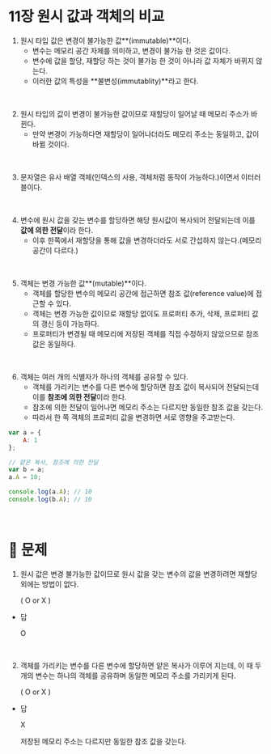 # 11장 원시 값과 객체의 비교

1. 원시 타입 값은 변경이 불가능한 값**(immutable)**이다.
    - 변수는 메모리 공간 자체를 의미하고, 변경이 불가능 한 것은 값이다.
    - 변수에 값을 할당, 재할당 하는 것이 불가능 한 것이 아니라 값 자체가 바뀌지 않는다.
    - 이러한 값의 특성을 **불변성(immutablity)**라고 한다.

<br />

2. 원시 타입의 값이 변경이 불가능한 값이므로 재할당이 일어날 때 메모리 주소가 바뀐다.
    - 만약 변경이 가능하다면 재할당이 일어나더라도 메모리 주소는 동일하고, 값이 바뀔 것이다.

<br />

3. 문자열은 유사 배열 객체(인덱스의 사용, 객체처럼 동작이 가능하다.)이면서 이터러블이다.

<br />

4. 변수에 원시 값을 갖는 변수를 할당하면 해당 원시값이 복사되어 전달되는데 이를 **값에 의한 전달**이라 한다.
    - 이후 한쪽에서 재할당을 통해 값을 변경하더라도 서로 간섭하지 않는다.(메모리 공간이 다르다.)

<br />

5. 객체는 변경 가능한 값**(mutable)**이다.
    - 객체를 할당한 변수의 메모리 공간에 접근하면 참조 값(reference value)에 접근할 수 있다.
    - 객체는 변경 가능한 값이므로 재할당 없이도 프로퍼티 추가, 삭제, 프로퍼티 값의 갱신 등이 가능하다.
    - 프로퍼티가 변경될 때 메모리에 저장된 객체를 직접 수정하지 않았으므로 참조 값은 동일하다.

<br />

6. 객체는 여러 개의 식별자가 하나의 객체를 공유할 수 있다.
    - 객체를 가리키는 변수를 다른 변수에 할당하면 참조 값이 복사되어 전달되는데 이를 **참조에 의한 전달**이라 한다.
    - 참조에 의한 전달이 일어나면 메모리 주소는 다르지만 동일한 참조 값을 갖는다.
    - 따라서 한 쪽 객체의 프로퍼티 값을 변경하면 서로 영향을 주고받는다.

```jsx
var a = {
	A: 1
};

// 얕은 복사, 참조에 의한 전달
var b = a;
a.A = 10;

console.log(a.A); // 10
console.log(b.A); // 10
```

<br />

# 🤔 문제

1. 원시 값은 변경 불가능한 값이므로 원시 값을 갖는 변수의 값을 변경하려면 재할당 외에는 방법이 없다.
    
    ( O or X )
    
- 답
    
    O
    

<br />

2. 객체를 가리키는 변수를 다른 변수에 할당하면 얕은 복사가 이루어 지는데, 이 때 두 개의 변수는 하나의 객체를 공유하며 동일한 메모리 주소를 가리키게 된다.
    
    ( O or X )
    
- 답
    
    X
    
    저장된 메모리 주소는 다르지만 동일한 참조 값을 갖는다.